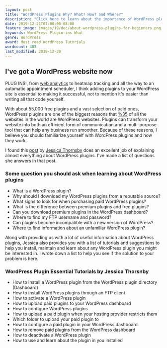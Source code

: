 ```yaml
---
layout: post
title: "WordPress Plugins Why? What? How? and Where?"
description: "Click here to learn about the importance of WordPress plugins and how to install, use, and maintain them for your website"
date: 2019-12-21T07:00:00-08:00
feature_image: images/19/dec/about-wordpress-plugins-for-beginners.png
keywords: WordPress Plugin-ins What
genre: WordPress
award: Must read WordPress Tutorials
wordcount: 403
last_modified: 2019-12-30 
---
```


## I've got a WordPress website now

PLUG INS!, from [web analytics](/_posts\19\dec\2019-12-22-web-analytics-why-you-need-them-to-succeed-google-analytics-wordpress-tutorial.md) to heatmap tracking and all the way to an automatic appointment scheduler, I think adding plugins to your WordPress site is essential to making it successful, not to mention it's easier than writing all that code yourself.  

With about 55,000 free plugins and a vast selection of paid ones, WordPress plugins are one of the biggest reasons that [%35](https://www.whoishostingthis.com/compare/wordpress/stats/) of all the websites in the world are WordPress websites. Plugins can transform your website into both an efficient form of communication and a multi-purpose tool that can help any business run smoother.  Because of these reasons, I believe you should familiarize yourself with WordPress plugins and how they work.

I found this [post](https://webdesign.tutsplus.com/tutorials/how-to-add-plugins-to-wordpress--cms-34369) by [Jessica Thornsby](https://tutsplus.com/authors/jessica-thornsby?_ga=2.163666940.271766277.1576952798-1833700103.1576952798) does an excellent job of explaining almost everything about WordPress plugins.  I've made a list of questions she answers in that post. 

### Some question you should ask when learning about WordPress plugins

- What is a WordPress plugin?
- Why should I download my WordPress plugins from a reputable source?
- What signs to look for when purchasing paid WordPress plugins?
- What is the difference between premium plugins and free plugins?
- Can you download premium plugins in the WordPress dashboard?
- Where to find my FTP username and password?
- Can plugins become incompatible with a new version of WordPress?
- Where to find information about an unfamiliar WordPress plugin?

Along with providing us with a lot of useful information about WordPress plugins, Jessica also provides you with a list of tutorials and suggestions to help you install, maintain and learn about any WordPress plugin you might be interested in.  I wrote down a list to help you see if the solution to your problem is here.

### WordPress Plugin Essential Tutorials by Jessica Thorsnby
	
- How to Install a WordPress plugin from the WordPress plugin directory (Dashboard)
- How to install WordPress plugins through an FTP client
- How to activate a WordPress plugin
- How to upload paid plugins to your WordPress dashboard
- How to configure WordPress plugins
- How to upload a paid plugin when your hosting provider restricts them
- Which folder to upload your paid plugin to
- How to configure a paid plugin in your WordPress dashboard
- How to remove paid plugins from the WordPress dashboard
- How to deactivate a WordPress plugin
- How to use and learn about the plugin in you installed